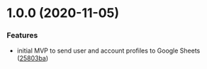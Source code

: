 # 1.0.0 (2020-11-05)


### Features

* initial MVP to send user and account profiles to Google Sheets ([25803ba](https://github.com/SMK1085/hull-gsheets-phantombuster/commit/25803ba317f56c75ee1dd6a1d15b67f62082e7fb))
